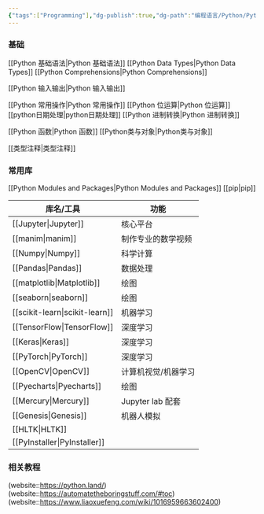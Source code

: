 ```yaml
---
{"tags":["Programming"],"dg-publish":true,"dg-path":"编程语言/Python/Python.md","dg-pinned":true,"permalink":"/编程语言/Python/Python/","pinned":true,"dgPassFrontmatter":true,"noteIcon":"","created":"2024-05-21T15:20:27.000+08:00","updated":"2025-06-13T16:25:07.000+08:00"}
---
```



### 基础
[[Python 基础语法\|Python 基础语法]]
[[Python Data Types\|Python Data Types]]
[[Python Comprehensions\|Python Comprehensions]]

[[Python 输入输出\|Python 输入输出]]

[[Python 常用操作\|Python 常用操作]]
[[Python 位运算\|Python 位运算]]
[[python日期处理\|python日期处理]]
[[Python 进制转换\|Python 进制转换]]

[[Python 函数\|Python 函数]]
[[Python类与对象\|Python类与对象]]

[[类型注释\|类型注释]]

### 常用库
[[Python Modules and Packages\|Python Modules and Packages]]   [[pip\|pip]]

| 库名/工具            | 功能             |
| ---------------- | -------------- |
| [[Jupyter\|Jupyter]]      | 核心平台           |
| [[manim\|manim]]        | 制作专业的数学视频      |
| [[Numpy\|Numpy]]        | 科学计算           |
| [[Pandas\|Pandas]]       | 数据处理           |
| [[matplotlib\|Matplotlib]]   | 绘图             |
| [[seaborn\|seaborn]]      | 绘图             |
| [[scikit-learn\|scikit-learn]] | 机器学习           |
| [[TensorFlow\|TensorFlow]]   | 深度学习           |
| [[Keras\|Keras]]        | 深度学习           |
| [[PyTorch\|PyTorch]]      | 深度学习           |
| [[OpenCV\|OpenCV]]       | 计算机视觉/机器学习     |
| [[Pyecharts\|Pyecharts]]    | 绘图             |
| [[Mercury\|Mercury]]      | Jupyter lab 配套 |
| [[Genesis\|Genesis]]      | 机器人模拟          |
| [[HLTK\|HLTK]]         |                |
| [[PyInstaller\|PyInstaller]]  |                |

### 相关教程
(website::https://python.land/)
(website::https://automatetheboringstuff.com/#toc)
(website::https://www.liaoxuefeng.com/wiki/1016959663602400)

